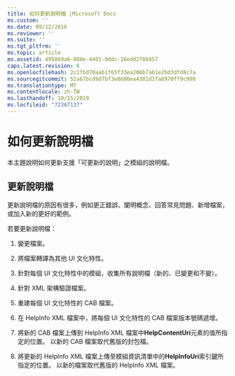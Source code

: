 ```yaml
---
title: 如何更新說明檔 |Microsoft Docs
ms.custom: ''
ms.date: 09/12/2016
ms.reviewer: ''
ms.suite: ''
ms.tgt_pltfrm: ''
ms.topic: article
ms.assetid: 495869a6-080e-4401-9ddc-16edd2f86857
caps.latest.revision: 6
ms.openlocfilehash: 2c1fbd70aab1f65f33ea206b7ab1e2bd3dfd8c7a
ms.sourcegitcommit: 52a67bcd9d7bf3e8600ea4302d1fa8970ff9c998
ms.translationtype: MT
ms.contentlocale: zh-TW
ms.lasthandoff: 10/15/2019
ms.locfileid: "72367137"
---
```

# <a name="how-to-update-help-files"></a>如何更新說明檔

本主題說明如何更新支援「可更新的說明」之模組的說明檔。

## <a name="updating-help-files"></a>更新說明檔

更新說明檔的原因有很多，例如更正錯誤、闡明概念、回答常見問題、新增檔案，或加入新的更好的範例。

若要更新說明檔：

1. 變更檔案。

2. 將檔案轉譯為其他 UI 文化特性。

3. 針對每個 UI 文化特性中的模組，收集所有說明檔（新的、已變更和不變）。

4. 針對 XML 架構驗證檔案。

5. 重建每個 UI 文化特性的 CAB 檔案。

6. 在 HelpInfo XML 檔案中，將每個 UI 文化特性的 CAB 檔案版本號碼遞增。

7. 將新的 CAB 檔案上傳到 HelpInfo XML 檔案中**HelpContentUri**元素的值所指定的位置。 以新的 CAB 檔案取代舊版的封包檔。

8. 將更新的 HelpInfo XML 檔案上傳至模組資訊清單中的**HelpInfoUri**索引鍵所指定的位置。 以新的檔案取代舊版的 HelpInfo XML 檔案。